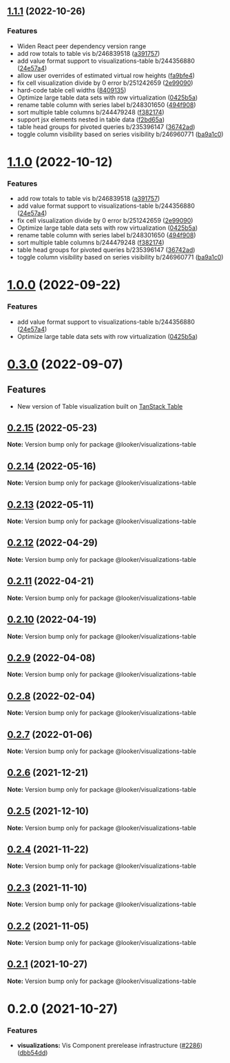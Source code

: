 ## [1.1.1](https://github.com/looker-open-source/components/compare/22.16.0...1.1.1) (2022-10-26)


### Features

* Widen React peer dependency version range
* add row totals to table vis b/246839518 ([a391757](https://github.com/looker-open-source/components/commit/a39175700751360053da1a237126cdd25981b982))
* add value format support to visualizations-table b/244356880 ([24e57a4](https://github.com/looker-open-source/components/commit/24e57a405ebf715380d2f7a67d0a4d30377ef2a5))
* allow user overrides of estimated virtual row heights ([fa9bfe4](https://github.com/looker-open-source/components/commit/fa9bfe465e95f263b797b41824269362d2383bf4))
* fix cell visualization divide by 0 error b/251242659 ([2e99090](https://github.com/looker-open-source/components/commit/2e99090ef9727f03f7877095a0001ac92f180e6f))
* hard-code table cell widths ([8409135](https://github.com/looker-open-source/components/commit/8409135b5ca23b91941f15cc26ef885870af5909))
* Optimize large table data sets with row virtualization ([0425b5a](https://github.com/looker-open-source/components/commit/0425b5a666b7dc76ff15da5bdf7c4d203a2d7752))
* rename table column with series label b/248301650 ([494f908](https://github.com/looker-open-source/components/commit/494f90846c12ac87e8f1737d1b20e226a15d7a12))
* sort multiple table columns b/244479248 ([f382174](https://github.com/looker-open-source/components/commit/f3821744124712a8f631f9ce604c6174379de64f))
* support jsx elements nested in table data ([f2bd65a](https://github.com/looker-open-source/components/commit/f2bd65a3a87904e4aac398905ee06e10b2efc950))
* table head groups for pivoted queries b/235396147 ([36742ad](https://github.com/looker-open-source/components/commit/36742ad1a507850aad8d7946e7cdf2f0fbe03ce0))
* toggle column visibility based on series visibility b/246960771 ([ba9a1c0](https://github.com/looker-open-source/components/commit/ba9a1c09e0f1a6a8ac1e28b3da6afead08507b24))



# [1.1.0](https://github.com/looker-open-source/components/compare/22.16.0...1.1.0) (2022-10-12)


### Features

* add row totals to table vis b/246839518 ([a391757](https://github.com/looker-open-source/components/commit/a39175700751360053da1a237126cdd25981b982))
* add value format support to visualizations-table b/244356880 ([24e57a4](https://github.com/looker-open-source/components/commit/24e57a405ebf715380d2f7a67d0a4d30377ef2a5))
* fix cell visualization divide by 0 error b/251242659 ([2e99090](https://github.com/looker-open-source/components/commit/2e99090ef9727f03f7877095a0001ac92f180e6f))
* Optimize large table data sets with row virtualization ([0425b5a](https://github.com/looker-open-source/components/commit/0425b5a666b7dc76ff15da5bdf7c4d203a2d7752))
* rename table column with series label b/248301650 ([494f908](https://github.com/looker-open-source/components/commit/494f90846c12ac87e8f1737d1b20e226a15d7a12))
* sort multiple table columns b/244479248 ([f382174](https://github.com/looker-open-source/components/commit/f3821744124712a8f631f9ce604c6174379de64f))
* table head groups for pivoted queries b/235396147 ([36742ad](https://github.com/looker-open-source/components/commit/36742ad1a507850aad8d7946e7cdf2f0fbe03ce0))
* toggle column visibility based on series visibility b/246960771 ([ba9a1c0](https://github.com/looker-open-source/components/commit/ba9a1c09e0f1a6a8ac1e28b3da6afead08507b24))



# [1.0.0](https://github.com/looker-open-source/components/compare/22.16.0...1.0.0) (2022-09-22)


### Features

* add value format support to visualizations-table b/244356880 ([24e57a4](https://github.com/looker-open-source/components/commit/24e57a405ebf715380d2f7a67d0a4d30377ef2a5))
* Optimize large table data sets with row virtualization ([0425b5a](https://github.com/looker-open-source/components/commit/0425b5a666b7dc76ff15da5bdf7c4d203a2d7752))


# [0.3.0](https://github.com/looker-open-source/components/compare/22.10.3...0.3.0) (2022-09-07)

## Features

* New version of Table visualization built on [TanStack Table](https://tanstack.com/table/v8)

## [0.2.15](https://github.com/looker-open-source/components/compare/@looker/visualizations-table@0.2.14...@looker/visualizations-table@0.2.15) (2022-05-23)

**Note:** Version bump only for package @looker/visualizations-table





## [0.2.14](https://github.com/looker-open-source/components/compare/@looker/visualizations-table@0.2.13...@looker/visualizations-table@0.2.14) (2022-05-16)

**Note:** Version bump only for package @looker/visualizations-table





## [0.2.13](https://github.com/looker-open-source/components/compare/@looker/visualizations-table@0.2.12...@looker/visualizations-table@0.2.13) (2022-05-11)

**Note:** Version bump only for package @looker/visualizations-table





## [0.2.12](https://github.com/looker-open-source/components/compare/@looker/visualizations-table@0.2.11...@looker/visualizations-table@0.2.12) (2022-04-29)

**Note:** Version bump only for package @looker/visualizations-table





## [0.2.11](https://github.com/looker-open-source/components/compare/@looker/visualizations-table@0.2.10...@looker/visualizations-table@0.2.11) (2022-04-21)

**Note:** Version bump only for package @looker/visualizations-table





## [0.2.10](https://github.com/looker-open-source/components/compare/@looker/visualizations-table@0.2.9...@looker/visualizations-table@0.2.10) (2022-04-19)

**Note:** Version bump only for package @looker/visualizations-table





## [0.2.9](https://github.com/looker-open-source/components/compare/@looker/visualizations-table@0.2.8...@looker/visualizations-table@0.2.9) (2022-04-08)

**Note:** Version bump only for package @looker/visualizations-table





## [0.2.8](https://github.com/looker-open-source/components/compare/@looker/visualizations-table@0.2.7...@looker/visualizations-table@0.2.8) (2022-02-04)

**Note:** Version bump only for package @looker/visualizations-table





## [0.2.7](https://github.com/looker-open-source/components/compare/@looker/visualizations-table@0.2.6...@looker/visualizations-table@0.2.7) (2022-01-06)

**Note:** Version bump only for package @looker/visualizations-table





## [0.2.6](https://github.com/looker-open-source/components/compare/@looker/visualizations-table@0.2.5...@looker/visualizations-table@0.2.6) (2021-12-21)

**Note:** Version bump only for package @looker/visualizations-table





## [0.2.5](https://github.com/looker-open-source/components/compare/@looker/visualizations-table@0.2.4...@looker/visualizations-table@0.2.5) (2021-12-10)

**Note:** Version bump only for package @looker/visualizations-table





## [0.2.4](https://github.com/looker-open-source/components/compare/@looker/visualizations-table@0.2.3...@looker/visualizations-table@0.2.4) (2021-11-22)

**Note:** Version bump only for package @looker/visualizations-table





## [0.2.3](https://github.com/looker-open-source/components/compare/@looker/visualizations-table@0.2.2...@looker/visualizations-table@0.2.3) (2021-11-10)

**Note:** Version bump only for package @looker/visualizations-table





## [0.2.2](https://github.com/looker-open-source/components/compare/@looker/visualizations-table@0.2.1...@looker/visualizations-table@0.2.2) (2021-11-05)

**Note:** Version bump only for package @looker/visualizations-table





## [0.2.1](https://github.com/looker-open-source/components/compare/@looker/visualizations-table@0.2.0...@looker/visualizations-table@0.2.1) (2021-10-27)

**Note:** Version bump only for package @looker/visualizations-table





# 0.2.0 (2021-10-27)


### Features

* **visualizations:** Vis Component prerelease infrastructure ([#2286](https://github.com/looker-open-source/components/issues/2286)) ([dbb54dd](https://github.com/looker-open-source/components/commit/dbb54dde7a0276fecd1a228818bb48fa406236d9))